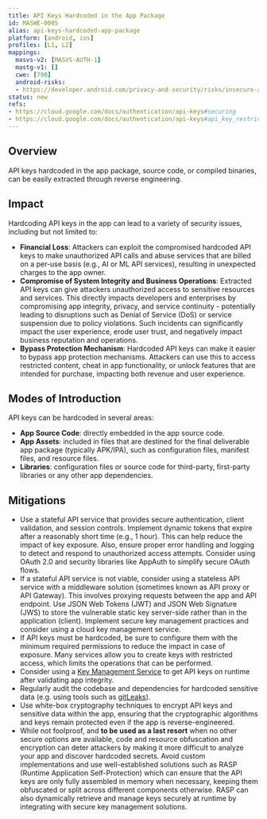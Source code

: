 ```yaml
---
title: API Keys Hardcoded in the App Package
id: MASWE-0005
alias: api-keys-hardcoded-app-package
platform: [android, ios]
profiles: [L1, L2]
mappings:
  masvs-v2: [MASVS-AUTH-1]
  mastg-v1: []
  cwe: [798]
  android-risks:
  - https://developer.android.com/privacy-and-security/risks/insecure-api-usage
status: new
refs:
- https://cloud.google.com/docs/authentication/api-keys#securing
- https://cloud.google.com/docs/authentication/api-keys#api_key_restrictions
---
```


## Overview

API keys hardcoded in the app package, source code, or compiled binaries, can be easily extracted through reverse engineering.

## Impact

Hardcoding API keys in the app can lead to a variety of security issues, including but not limited to:

- **Financial Loss**: Attackers can exploit the compromised hardcoded API keys to make unauthorized API calls and abuse services that are billed on a per-use basis (e.g., AI or ML API services), resulting in unexpected charges to the app owner.
- **Compromise of System Integrity and Business Operations**: Extracted API keys can give attackers unauthorized access to sensitive resources and services. This directly impacts developers and enterprises by compromising app integrity, privacy, and service continuity - potentially leading to disruptions such as Denial of Service (DoS) or service suspension due to policy violations. Such incidents can significantly impact the user experience, erode user trust, and negatively impact business reputation and operations.
- **Bypass Protection Mechanism**: Hardcoded API keys can make it easier to bypass app protection mechanisms. Attackers can use this to access restricted content, cheat in app functionality, or unlock features that are intended for purchase, impacting both revenue and user experience.

## Modes of Introduction

API keys can be hardcoded in several areas:

- **App Source Code**: directly embedded in the app source code.
- **App Assets**: included in files that are destined for the final deliverable app package (typically APK/IPA), such as configuration files, manifest files, and resource files.
- **Libraries**: configuration files or source code for third-party, first-party libraries or any other app dependencies.

## Mitigations

- Use a stateful API service that provides secure authentication, client validation, and session controls. Implement dynamic tokens that expire after a reasonably short time (e.g., 1 hour). This can help reduce the impact of key exposure. Also, ensure proper error handling and logging to detect and respond to unauthorized access attempts. Consider using OAuth 2.0 and security libraries like AppAuth to simplify secure OAuth flows.
- If a stateful API service is not viable, consider using a stateless API service with a middleware solution (sometimes known as API proxy or API Gateway). This involves proxying requests between the app and API endpoint. Use JSON Web Tokens (JWT) and JSON Web Signature (JWS) to store the vulnerable static key server-side rather than in the application (client). Implement secure key management practices and consider using a cloud key management service.
- If API keys must be hardcoded, be sure to configure them with the minimum required permissions to reduce the impact in case of exposure. Many services allow you to create keys with restricted access, which limits the operations that can be performed.
- Consider using a [Key Management Service](https://cloud.google.com/kms/docs/key-management-service) to get API keys on runtime after validating app integrity.
- Regularly audit the codebase and dependencies for hardcoded sensitive data (e.g. using tools such as [gitLeaks](https://github.com/gitleaks/gitleaks)).
- Use white-box cryptography techniques to encrypt API keys and sensitive data within the app, ensuring that the cryptographic algorithms and keys remain protected even if the app is reverse-engineered.
- While not foolproof, and **to be used as a last resort** when no other secure options are available, code and resource obfuscation and encryption can deter attackers by making it more difficult to analyze your app and discover hardcoded secrets. Avoid custom implementations and use well-established solutions such as RASP (Runtime Application Self-Protection) which can ensure that the API keys are only fully assembled in memory when necessary, keeping them obfuscated or split across different components otherwise. RASP can also dynamically retrieve and manage keys securely at runtime by integrating with secure key management solutions.
